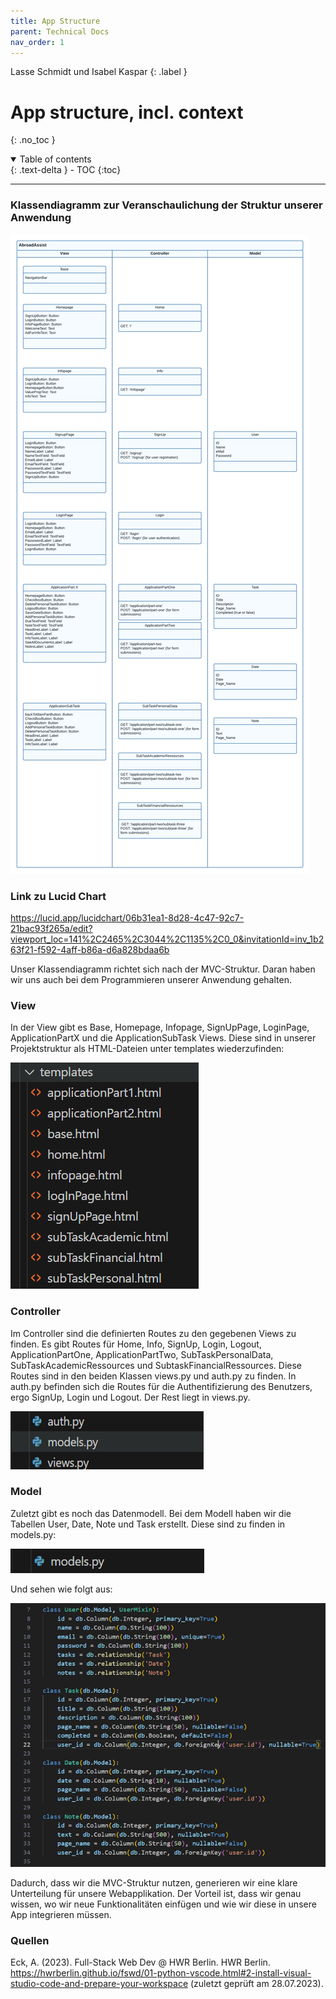 ```yaml
---
title: App Structure
parent: Technical Docs
nav_order: 1
---
```


Lasse Schmidt und Isabel Kaspar
{: .label }

# App structure, incl. context

{: .no_toc }

<details open markdown="block">
  <summary>
    Table of contents
  </summary>
  {: .text-delta }
- TOC
{:toc}
</details>

---

### Klassendiagramm zur Veranschaulichung der Struktur unserer Anwendung

![Rookie Coders Klassendiagramm](../assets/images/RookieCodersKlassendiagramm.png)

### Link zu Lucid Chart
https://lucid.app/lucidchart/06b31ea1-8d28-4c47-92c7-21bac93f265a/edit?viewport_loc=141%2C2465%2C3044%2C1135%2C0_0&invitationId=inv_1b263f21-f592-4aff-b86a-d6a828bdaa6b

Unser Klassendiagramm richtet sich nach der MVC-Struktur. Daran haben wir uns auch bei dem Programmieren unserer Anwendung gehalten. 

### View

In der View gibt es Base, Homepage, Infopage, SignUpPage, LoginPage, ApplicationPartX und die ApplicationSubTask Views. Diese sind in unserer Projektstruktur als HTML-Dateien unter templates  wiederzufinden: 

![HTML-Struktur](../assets/images/HTMLStruktur.png)

### Controller

Im Controller sind die definierten Routes zu den gegebenen Views zu finden. Es gibt Routes für Home, Info, SignUp, Login, Logout, ApplicationPartOne, ApplicationPartTwo, SubTaskPersonalData, SubTaskAcademicRessources und SubtaskFinancialRessources. Diese Routes sind in den beiden Klassen views.py und auth.py zu finden. In auth.py befinden sich die Routes für die Authentifizierung des Benutzers, ergo SignUp, Login und Logout. Der Rest liegt in views.py. 

![HTML-Struktur](../assets/images/HTMLStruktur1.png)

### Model

Zuletzt gibt es noch das Datenmodell. Bei dem Modell haben wir die Tabellen User, Date, Note und Task erstellt. Diese sind zu finden in models.py: 

![HTML-Struktur](../assets/images/HTMLStruktur2.png)

Und sehen wie folgt aus: 

![HTML-Struktur](../assets/images/modelspy.png)

Dadurch, dass wir die MVC-Struktur nutzen, generieren wir eine klare Unterteilung für unsere Webapplikation. Der Vorteil ist, dass wir genau wissen, wo wir neue Funktionalitäten einfügen und wie wir diese in unsere App integrieren müssen.

### Quellen
Eck, A. (2023). Full-Stack Web Dev @ HWR Berlin. HWR Berlin. https://hwrberlin.github.io/fswd/01-python-vscode.html#2-install-visual-studio-code-and-prepare-your-workspace (zuletzt geprüft am 28.07.2023).






